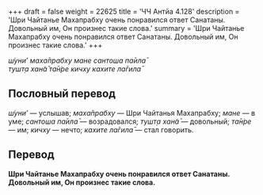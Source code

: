 +++
draft = false
weight = 22625
title = 'ЧЧ Антйа 4.128'
description = 'Шри Чайтанье Махапрабху очень понравился ответ Санатаны. Довольный им, Он произнес такие слова.'
summary = 'Шри Чайтанье Махапрабху очень понравился ответ Санатаны. Довольный им, Он произнес такие слова.'
+++

_ш́уни’ маха̄прабху мане сантоша па̄ила̄  
тушт̣а хан̃а̄ та̄н̇ре кичху кахите ла̄гила̄_

## Пословный перевод

_ш́уни’_ — услышав; _маха̄прабху_ — Шри Чайтанья Махапрабху; _мане_ — в уме; _сантоша_ _па̄ила̄_ — возрадовался; _тушт̣а_ _хан̃а̄_ — довольный; _та̄н̇ре_ — им; _кичху_ — нечто; _кахите_ _ла̄гила̄_ — стал говорить.

## Перевод

**Шри Чайтанье Махапрабху очень понравился ответ Санатаны. Довольный им, Он произнес такие слова.**
